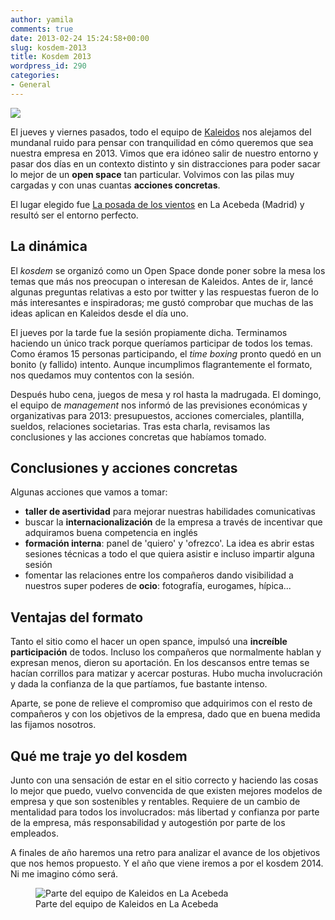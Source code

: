 ```yaml
---
author: yamila
comments: true
date: 2013-02-24 15:24:58+00:00
slug: kosdem-2013
title: Kosdem 2013
wordpress_id: 290
categories:
- General
---
```


[![](/images/2013/02/chimbo_fondo_transparente.png)](http://kaleidos.net)

El jueves y viernes pasados, todo el equipo de [Kaleidos](http://kaleidos.net) nos alejamos del mundanal ruido para pensar con tranquilidad en cómo queremos que sea nuestra empresa en 2013. Vimos que era idóneo salir de nuestro entorno y pasar dos días en un contexto distinto y sin distracciones para poder sacar lo mejor de un **open space** tan particular. Volvimos con las pilas muy cargadas y con unas cuantas **acciones concretas**.
<!-- more -->

El lugar elegido fue [La posada de los vientos](http://www.laposadadelosvientos.es/) en La Acebeda (Madrid) y resultó ser el entorno perfecto.



## La dinámica



El _kosdem_ se organizó como un Open Space donde poner sobre la mesa los temas que más nos preocupan o interesan de Kaleidos. Antes de ir, lancé algunas preguntas relativas a esto por twitter y las respuestas fueron de lo más interesantes e inspiradoras; me gustó comprobar que muchas de las ideas aplican en Kaleidos desde el día uno.

El jueves por la tarde fue la sesión propiamente dicha. Terminamos haciendo un único track porque queríamos participar de todos los temas. Como éramos 15 personas participando, el _time boxing_ pronto quedó en un bonito (y fallido) intento. Aunque incumplimos flagrantemente el formato, nos quedamos muy contentos con la sesión.

Después hubo cena, juegos de mesa y rol hasta la madrugada. El domingo, el equipo de _management_ nos informó de las previsiones económicas y organizativas para 2013: presupuestos, acciones comerciales, plantilla, sueldos, relaciones societarias. Tras esta charla, revisamos las conclusiones y las acciones concretas que habíamos tomado.



## Conclusiones y acciones concretas



Algunas acciones que vamos a tomar:
- **taller de asertividad** para mejorar nuestras habilidades comunicativas
- buscar la **internacionalización** de la empresa a través de incentivar que adquiramos buena competencia en inglés
- **formación interna**: panel de 'quiero' y 'ofrezco'. La idea es abrir estas sesiones técnicas a todo el que quiera asistir e incluso impartir alguna sesión
- fomentar las relaciones entre los compañeros dando visibilidad a nuestros super poderes de **ocio**: fotografía, eurogames, hípica...



## Ventajas del formato



Tanto el sitio como el hacer un open spance, impulsó una **increíble participación** de todos. Incluso los compañeros que normalmente hablan y expresan menos, dieron su aportación. En los descansos entre temas se hacían corrillos para matizar y acercar posturas. Hubo mucha involucración y dada la confianza de la que partíamos, fue bastante intenso.

Aparte, se pone de relieve el compromiso que adquirimos con el resto de compañeros y con los objetivos de la empresa, dado que en buena medida las fijamos nosotros.



## Qué me traje yo del kosdem



Junto con una sensación de estar en el sitio correcto y haciendo las cosas lo mejor que puedo, vuelvo convencida de que existen mejores modelos de empresa y que son sostenibles y rentables. Requiere de un cambio de mentalidad para todos los involucrados: más libertad y confianza por parte de la empresa, más responsabilidad y autogestión por parte de los empleados.

A finales de año haremos una retro para analizar el avance de los objetivos que nos hemos propuesto. Y el año que viene iremos a por el kosdem 2014. Ni me imagino cómo será.

<figure>
  <img src="/images/2013/02/kosdem.jpg"
       alt="Parte del equipo de Kaleidos en La Acebeda" />
  <figcaption>Parte del equipo de Kaleidos en La Acebeda</figcaption>
</figure>
